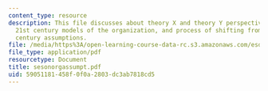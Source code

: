 ```yaml
---
content_type: resource
description: This file discusses about theory X and theory Y perspectives, 20th and
  21st century models of the organization, and process of shifting from 20th to 21st
  century assumptions.
file: /media/https%3A/open-learning-course-data-rc.s3.amazonaws.com/esd-932-technology-policy-organizations-spring-2005/59051181458f0f0a2803dc3ab7818cd5_sesonorgassumpt.pdf
file_type: application/pdf
resourcetype: Document
title: sesonorgassumpt.pdf
uid: 59051181-458f-0f0a-2803-dc3ab7818cd5
---
```

